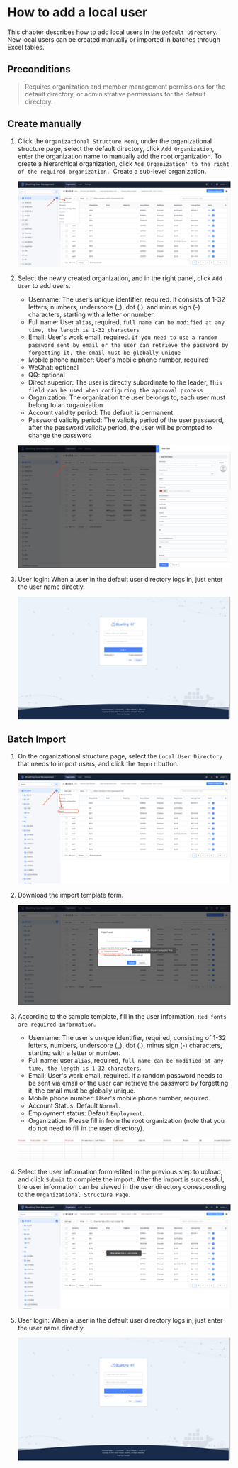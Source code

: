 # How to add a local user

This chapter describes how to add local users in the `Default Directory`. New local users can be created manually or imported in batches through Excel tables.

## Preconditions

> Requires organization and member management permissions for the default directory, or administrative permissions for the default directory.

## Create manually

1. Click the `Organizational Structure Menu`, under the organizational structure page, select the default directory, click `Add Organization`, enter the organization name to manually add the root organization. To create a hierarchical organization, click `Add Organization' to the right of the required organization. `Create a sub-level organization.

    ![image-20230718175241111.png](AddLocalUsers/image-20230718175241111.png)

2. Select the newly created organization, and in the right panel, click `Add User` to add users.

    - Username: The user’s unique identifier, required. It consists of 1-32 letters, numbers, underscore (_), dot (.), and minus sign (-) characters, starting with a letter or number.
    - Full name: User `alias`, required, `full name can be modified at any time, the length is 1-32 characters`
    - Email: User's work email, required. `If you need to use a random password sent by email or the user can retrieve the password by forgetting it, the email must be globally unique`
    - Mobile phone number: User's mobile phone number, required
    - WeChat: optional
    - QQ: optional
    - Direct superior: The user is directly subordinate to the leader, `This field can be used when configuring the approval process`
    - Organization: The organization the user belongs to, each user must belong to an organization
    - Account validity period: The default is permanent
    - Password validity period: The validity period of the user password, after the password validity period, the user will be prompted to change the password

    ![image-20230718175102464](AddLocalUsers/image-20230718175102464.png)

4. User login: When a user in the default user directory logs in, just enter the user name directly.

    ![image-20201110181919833](AddLocalUsers/image-20201110181919833.png)

## Batch Import

1. On the organizational structure page, select the `Local User Directory` that needs to import users, and click the `Import` button.

    ![image-20230718175242705](AddLocalUsers/image-20230718175242705.png)

2. Download the import template form.

    ![image-20201110180845005](AddLocalUsers/image-20201110180845005.png)

3. According to the sample template, fill in the user information, `Red fonts are required information`.

    - Username: The user's unique identifier, required, consisting of 1-32 letters, numbers, underscore (_), dot (.), minus sign (-) characters, starting with a letter or number.
    - Full name: user `alias`, required, `full name can be modified at any time, the length is 1-32 characters`.
    - Email: User's work email, required. If a random password needs to be sent via email or the user can retrieve the password by forgetting it, the email must be globally unique.
    - Mobile phone number: User's mobile phone number, required.
    - Account Status: Default `Normal`.
    - Employment status: Default `Employment`.
    - Organization: Please fill in from the root organization (note that you do not need to fill in the user directory).

    ![image-20201110181035675](AddLocalUsers/image-20201110181035675.png)

4. Select the user information form edited in the previous step to upload, and click `Submit` to complete the import. After the import is successful, the user information can be viewed in the user directory corresponding to the `Organizational Structure Page`.

    ![image-20230718175434912](AddLocalUsers/image-20230718175434912.png)

5. User login: When a user in the default user directory logs in, just enter the user name directly.

    ![image-20201110181919833](AddLocalUsers/image-20201110181919833.png)